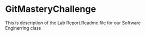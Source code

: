 # GitMasteryChallenge
This is description of the Lab Report.Readme file for our Software Enginerring class
